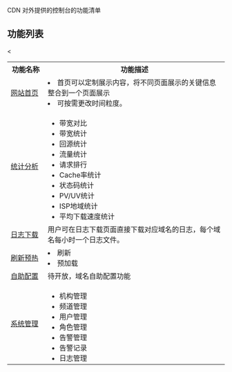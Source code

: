 
CDN 对外提供的控制台的功能清单

## 功能列表

<table>
<tr><th width="17%">功能名称</th>
<th>功能描述</th>
</tr>
<tr>
<td ><a href = "https://github.com/zhoudshu/documents/blob/main/cn/cdn/console_overview.md">网站首页</a></td>
<td><li>首页可以定制展示内容，将不同页面展示的关键信息整合到一个页面展示</li>
<li>可按需更改时间粒度。</li></ul></td>
</tr><tr>
<td><a href = "https://github.com/zhoudshu/documents/blob/main/cn/cdn/console_analysis.md">统计分析</a></td>
<td><ul style = "margin-bottom: 0px;"><li>带宽对比</li>
<li>带宽统计</li>
<li>回源统计</li>
<li>流量统计</li>
<li>请求排行</li>
<li>Cache率统计</li>
<li>状态码统计</li>
<li>PV/UV统计</li>
<li>ISP地域统计</li>
<li>平均下载速度统计</li></ul></td>
</tr><tr>
<td><a href = "https://github.com/zhoudshu/documents/blob/main/cn/cdn/console_logdownload.md">日志下载</a></td>
<td>用户可在日志下载页面直接下载对应域名的日志，每个域名每小时一个日志文件。</td>
</tr></tr>
<td><a href = "https://github.com/zhoudshu/documents/blob/main/cn/cdn/console_refreshpreload.md">刷新预热</a></td>
<<td><li>刷新</li>
<li>预加载</li></ul></td>
</tr></tr>
<td><a href = "https://github.com/zhoudshu/documents/blob/main/cn/cdn/console_selfservice.md">自助配置</a></td>
<td>待开放，域名自助配置功能</td>
</tr></tr>

<td><a href = "https://github.com/zhoudshu/documents/blob/main/cn/cdn/console_systemmgr.md">系统管理</a></td>
<td><ul style = "margin-bottom: 0px;"><li>机构管理</li>
<li>频道管理</li>
<li>用户管理</li>
<li>角色管理</li>
<li>告警管理</li>
<li>告警记录</li>
<li>日志管理</li></ul></td>
</tr><tr>

</table>

